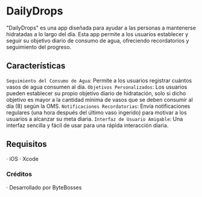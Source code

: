 # DailyDrops
"DailyDrops" es una app diseñada para ayudar a las personas a mantenerse hidratadas a lo largo del día. Esta app permite a los usuarios establecer y seguir su objetivo diario de consumo de agua, ofreciendo recordatorios y seguimiento del progreso.

## Características
```Seguimiento del Consumo de Agua```: Permite a los usuarios registrar cuántos vasos de agua consumen al día.
```Objetivos Personalizados```: Los usuarios pueden establecer su propio objetivo diario de hidratación, solo si dicho objetivo es mayor a la cantidad mínima de vasos que se deben consumir al día (8) según la OMS.
```Notificaciones Recordatorias```: Envía notificaciones regulares (una hora después del último vaso ingerido) para motivar a los usuarios a alcanzar su meta diaria.
```Interfaz de Usuario Amigable```: Una interfaz sencilla y fácil de usar para una rápida interacción diaria.

## Requisitos
· iOS
· Xcode

### Créditos
· Desarrollado por ByteBosses
